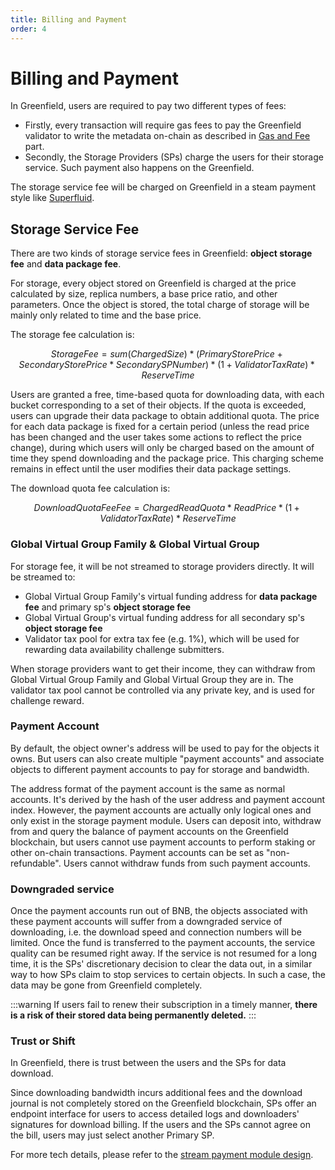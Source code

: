 ```yaml
---
title: Billing and Payment
order: 4
---
```


# Billing and Payment

In Greenfield, users are required to pay two different types of fees:

- Firstly, every transaction will require gas fees to pay the Greenfield validator to
  write the metadata on-chain as described in [Gas and Fee](gas-fees.md) part.
- Secondly, the Storage Providers (SPs) charge the users for their storage service. Such payment also happens on the
  Greenfield.

The storage service fee will be charged on Greenfield in a steam payment style
like [Superfluid](https://docs.superfluid.finance/superfluid/protocol-overview/in-depth-overview/super-agreements/constant-flow-agreement-cfa).

## Storage Service Fee

There are two kinds of storage service fees in Greenfield: **object storage fee** and **data package fee**.

For storage, every object stored on Greenfield is charged at the price calculated by size, replica numbers,
a base price ratio, and other parameters. Once the object is stored, the total charge of
storage will be mainly only related to time and the base price.

The storage fee calculation is:

```math
Storage Fee = sum(ChargedSize) * (PrimaryStorePrice + SecondaryStorePrice*SecondarySPNumber) * (1+Validator Tax Rate) * ReserveTime
```

Users are granted a free, time-based quota for downloading data, with each bucket corresponding to a set of their objects. If the quota is exceeded, users can upgrade their data package to obtain additional quota. The price for each data package is fixed for a certain period (unless the read price has been changed and the user takes some actions to reflect the price change), during which users will only be charged based on the amount of time they spend downloading and the package price. This charging scheme remains in effect until the user modifies their data package settings.

The download quota fee calculation is:

```math
Download Quota Fee Fee = ChargedReadQuota * ReadPrice * (1 + Validator Tax Rate) * ReserveTime
```

### Global Virtual Group Family & Global Virtual Group
For storage fee, it will be not streamed to storage providers directly. It will be streamed to:
- Global Virtual Group Family's virtual funding address for **data package fee** and primary sp's **object storage fee**
- Global Virtual Group's virtual funding address for all secondary sp's **object storage fee**
- Validator tax pool for extra tax fee (e.g. 1%), which will be used for rewarding data availability challenge submitters.

When storage providers want to get their income, they can withdraw from Global Virtual Group Family and Global Virtual Group 
they are in.
The validator tax pool cannot be controlled via any private key, and is used for challenge reward.

### Payment Account

By default, the object owner's address will be used to pay for the objects it owns.
But users can also create multiple "payment accounts" and associate objects to different payment
accounts to pay for storage and bandwidth.

The address format of the payment account is the same as normal accounts.
It's derived by the hash of the user address and payment account index.
However, the payment accounts are actually only logical ones and only exist in the storage payment module.
Users can deposit into, withdraw from and query the balance of payment accounts on the Greenfield blockchain,
but users cannot use payment accounts to perform staking or other on-chain transactions.
Payment accounts can be set as "non-refundable". Users cannot withdraw funds from such payment accounts.

### Downgraded service

Once the payment accounts run out of BNB, the objects associated with these payment accounts will
suffer from a downgraded service of downloading, i.e. the download speed and connection numbers will be limited.
Once the fund is transferred to the payment accounts, the service quality can be resumed right away.
If the service is not resumed for a long time, it is the SPs' discretionary decision to clear the data out,
in a similar way to how SPs claim to stop services to certain objects. In such a case, the data may be gone
from Greenfield completely.

:::warning
If users fail to renew their subscription in a timely manner, **there is a risk of their stored data being permanently
deleted.**
:::

### Trust or Shift

In Greenfield, there is trust between the users and the SPs for data download.

Since downloading bandwidth incurs additional fees and the download journal is not completely stored on the Greenfield
blockchain, SPs offer an endpoint interface for users to access detailed logs and downloaders'
signatures for download billing.
If the users and the SPs cannot agree on the bill, users may just select another Primary SP.

For more tech details, please refer to
the [stream payment module design](../greenfield-blockchain/modules/billing-and-payment.md).
